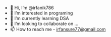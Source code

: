 - 👋 Hi, I’m @irfanik786
- 👀 I’m interested in programing
- 🌱 I’m currently learning DSA
- 💞️ I’m looking to collaborate on ...
- 📫 How to reach me - irfansure77@gmail.com

<!---
irfanik786/irfanik786 is a ✨ special ✨ repository because its `README.md` (this file) appears on your GitHub profile.
You can click the Preview link to take a look at your changes.
--->
